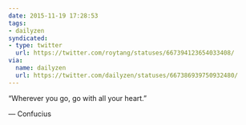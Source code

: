 ```yaml
---
date: 2015-11-19 17:28:53
tags:
- dailyzen
syndicated:
- type: twitter
  url: https://twitter.com/roytang/statuses/667394123654033408/
via:
  name: dailyzen
  url: https://twitter.com/dailyzen/statuses/667386939750932480/
---
```


“Wherever you go, go with all your heart.”

—  Confucius